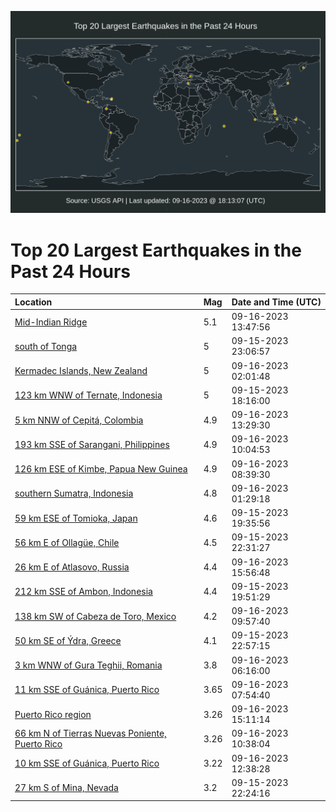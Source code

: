 ![Map](./map.png)

# Top 20 Largest Earthquakes in the Past 24 Hours

| Location | Mag | Date and Time (UTC) |
|:---|:---|:---|
| [Mid-Indian Ridge](https://earthquake.usgs.gov/earthquakes/eventpage/us7000kw6r) | 5.1 | 09-16-2023 13:47:56 |
| [south of Tonga](https://earthquake.usgs.gov/earthquakes/eventpage/us7000kw3m) | 5 | 09-15-2023 23:06:57 |
| [Kermadec Islands, New Zealand](https://earthquake.usgs.gov/earthquakes/eventpage/us7000kw4g) | 5 | 09-16-2023 02:01:48 |
| [123 km WNW of Ternate, Indonesia](https://earthquake.usgs.gov/earthquakes/eventpage/us7000kw16) | 5 | 09-15-2023 18:16:00 |
| [5 km NNW of Cepitá, Colombia](https://earthquake.usgs.gov/earthquakes/eventpage/us7000kw6m) | 4.9 | 09-16-2023 13:29:30 |
| [193 km SSE of Sarangani, Philippines](https://earthquake.usgs.gov/earthquakes/eventpage/us7000kw5u) | 4.9 | 09-16-2023 10:04:53 |
| [126 km ESE of Kimbe, Papua New Guinea](https://earthquake.usgs.gov/earthquakes/eventpage/us7000kw5k) | 4.9 | 09-16-2023 08:39:30 |
| [southern Sumatra, Indonesia](https://earthquake.usgs.gov/earthquakes/eventpage/us7000kw4e) | 4.8 | 09-16-2023 01:29:18 |
| [59 km ESE of Tomioka, Japan](https://earthquake.usgs.gov/earthquakes/eventpage/us7000kw21) | 4.6 | 09-15-2023 19:35:56 |
| [56 km E of Ollagüe, Chile](https://earthquake.usgs.gov/earthquakes/eventpage/us7000kw3d) | 4.5 | 09-15-2023 22:31:27 |
| [26 km E of Atlasovo, Russia](https://earthquake.usgs.gov/earthquakes/eventpage/us7000kw7f) | 4.4 | 09-16-2023 15:56:48 |
| [212 km SSE of Ambon, Indonesia](https://earthquake.usgs.gov/earthquakes/eventpage/us7000kw25) | 4.4 | 09-15-2023 19:51:29 |
| [138 km SW of Cabeza de Toro, Mexico](https://earthquake.usgs.gov/earthquakes/eventpage/us7000kw5s) | 4.2 | 09-16-2023 09:57:40 |
| [50 km SE of Ýdra, Greece](https://earthquake.usgs.gov/earthquakes/eventpage/us7000kw3i) | 4.1 | 09-15-2023 22:57:15 |
| [3 km WNW of Gura Teghii, Romania](https://earthquake.usgs.gov/earthquakes/eventpage/us7000kw5d) | 3.8 | 09-16-2023 06:16:00 |
| [11 km SSE of Guánica, Puerto Rico](https://earthquake.usgs.gov/earthquakes/eventpage/pr2023259000) | 3.65 | 09-16-2023 07:54:40 |
| [Puerto Rico region](https://earthquake.usgs.gov/earthquakes/eventpage/pr71425038) | 3.26 | 09-16-2023 15:11:14 |
| [66 km N of Tierras Nuevas Poniente, Puerto Rico](https://earthquake.usgs.gov/earthquakes/eventpage/pr71425003) | 3.26 | 09-16-2023 10:38:04 |
| [10 km SSE of Guánica, Puerto Rico](https://earthquake.usgs.gov/earthquakes/eventpage/pr71425013) | 3.22 | 09-16-2023 12:38:28 |
| [27 km S of Mina, Nevada](https://earthquake.usgs.gov/earthquakes/eventpage/nn00865877) | 3.2 | 09-15-2023 22:24:16 |
